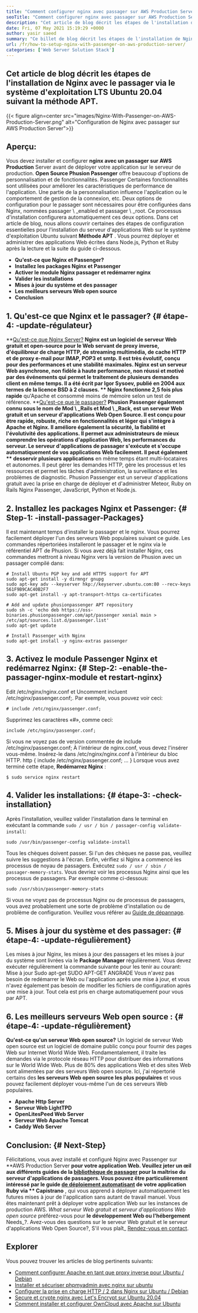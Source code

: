 ```yaml
---
title: "Comment configurer nginx avec passager sur AWS Production Server" 
seoTitle: "Comment configurer nginx avec passager sur AWS Production Server" 
description: "Cet article de blog décrit les étapes de l'installation de Nginx avec le passager via le système d'exploitation LTS Ubuntu 20.04 suivant la méthode APT." 
date: Fri, 07 May 2021 15:19:29 +0000
author: yasir saeed
summary: "Ce billet de blog décrit les étapes de l'installation de Nginx avec Passenger via le système d'exploitation LTS Ubuntu 20.04 suivant la méthode APT." 
url: /fr/how-to-setup-nginx-with-passenger-on-aws-production-server/
categories: ['Web Server Solution Stack']
---
```


## Cet article de blog décrit les étapes de l'installation de Nginx avec le passager via le système d'exploitation LTS Ubuntu 20.04 suivant la méthode APT.

{{< figure align=center src="images/Nginx-With-Passenger-on-AWS-Production-Server.png" alt="Configuration de Nginx avec passager sur AWS Production Server">}}


## **Aperçu**:
Vous devez installer et configurer **nginx avec un passager sur AWS Production**  Server avant de déployer votre application sur le serveur de production.
**Open Source Phusion Passenger**  offre beaucoup d'options de personnalisation et de fonctionnalités. Passenger Certaines fonctionnalités sont utilisées pour améliorer les caractéristiques de performance de l'application. Une partie de la personnalisation influence l'application ou le comportement de gestion de la connexion, etc. Deux options de configuration pour le passager sont nécessaires pour être configurées dans Nginx, nommées passager \ _enabled et passager \ _root. Ce processus d'installation configurera automatiquement ces deux options.
Dans cet article de blog, nous allons couvrir certaines des étapes de configuration essentielles pour l'installation du serveur d'applications Web sur le système d'exploitation Ubuntu suivant **Méthode APT** . Vous pourrez déployer et administrer des applications Web écrites dans Node.js, Python et Ruby après la lecture et la suite du guide ci-dessous.
  * **Qu'est-ce que Nginx et Passenger?** 
  * **Installez les packages Nginx et Passenger** 
  * **Activer le module Nginx passager et redémarrer nginx** 
  * **Valider les installations** 
  * **Mises à jour du système et des passager** 
  * **Les meilleurs serveurs Web open source** 
  * **Conclusion**

## 1. Qu'est-ce que Nginx et le passager?   {# étape-4: -update-régulateur}
**[Qu'est-ce que Nginx Server?][1]  **Nginx est un logiciel de serveur Web gratuit et open-source pour le Web servant de proxy inverse, d'équilibreur de charge HTTP, de streaming multimédia, de cache HTTP et de proxy e-mail pour IMAP, POP3 et smtp. Il est très évolutif, conçu pour des performances et une stabilité maximales. Nginx est un serveur Web asynchrone, non fidèle à haute performance, non réussi et motivé par des événements qui permet le traitement de plusieurs demandes client en même temps. Il a été écrit par Igor Sysoev, publié en 2004 aux termes de la licence BSD à 2 clauses. **  Nginx fonctionne 2,5 fois plus rapide**  qu'Apache et consommé moins de mémoire selon un test de référence.
**[Qu'est-ce que le passager?][2]  **Phusion Passenger également connu sous le nom de Mod \ _Rails et Mod \ _Rack, est un serveur Web gratuit et un serveur d'applications Web Open Source. Il est conçu pour être rapide, robuste, riche en fonctionnalités et léger qui s'intègre à Apache et Nginx. Il améliore également la sécurité, la fiabilité et l'évolutivité des applications. Il permet aux administrateurs de mieux comprendre les opérations d'application Web, les performances du serveur. Le serveur d'applications de passager s'exécute et s'occupe automatiquement de vos applications Web facilement. Il peut également **  desservir plusieurs applications**  en même temps étant multi-locataires et autonomes. Il peut gérer les demandes HTTP, gère les processus et les ressources et permet les tâches d'administration, la surveillance et les problèmes de diagnostic. Phusion Passenger est un serveur d'applications gratuit avec la prise en charge de déployer et d'administrer Meteor, Ruby on Rails Nginx Passenger, JavaScript, Python et Node.js.

## 2. Installez les packages Nginx et Passenger:   {# Step-1: -install-passager-Packages}
Il est maintenant temps d'installer le passager et le nginx. Vous pourrez facilement déployer l'un des serveurs Web populaires suivant ce guide. Les commandes répertoriées installeront le passager et le nginx via le référentiel APT de Phusion. Si vous avez déjà fait installer Nginx, ces commandes mettront à niveau Nginx vers la version de Phusion avec un passager compilé dans:
```
# Install Ubuntu PGP key and add HTTPS support for APT
sudo apt-get install -y dirmngr gnupg
sudo apt-key adv --keyserver hkp://keyserver.ubuntu.com:80 --recv-keys 561F9B9CAC40B2F7
sudo apt-get install -y apt-transport-https ca-certificates

# Add and update phusionpassenger APT repository
sudo sh -c 'echo deb https://oss-binaries.phusionpassenger.com/apt/passenger xenial main > /etc/apt/sources.list.d/passenger.list'
sudo apt-get update

# Install Passenger with Nginx
sudo apt-get install -y nginx-extras passenger
```

## 3. Activez le module Passenger Nginx et redémarrez Nginx:   {# Step-2: -enable-the-passager-nginx-module et restart-nginx}
Edit /etc/nginx/nginx.conf et Uncomment incluent /etc/nginx/passenger.conf;. Par exemple, vous pouvez voir ceci:
```
# include /etc/nginx/passenger.conf;
```
Supprimez les caractères «#», comme ceci:
```
include /etc/nginx/passenger.conf;
```
Si vous ne voyez pas de version commentée de include /etc/nginx/passenger.conf; À l'intérieur de nginx.conf, vous devez l'insérer vous-même. Insérez-le dans /etc/nginx/nginx.conf à l'intérieur du bloc HTTP.
http {
    include /etc/nginx/passenger.conf;
    ...
}
Lorsque vous avez terminé cette étape, **Redémarrez Nginx** :
```
$ sudo service nginx restart
```

## 4. Valider les installations:   {# étape-3: -check-installation}
Après l'installation, veuillez valider l'installation dans le terminal en exécutant la commande `sudo / usr / bin / passager-config validate-install`:
```
sudo /usr/bin/passenger-config validate-install
```
Tous les chèques doivent passer. Si l'un des chèques ne passe pas, veuillez suivre les suggestions à l'écran.
Enfin, vérifiez si Nginx a commencé les processus de noyau de passagers. Exécutez `sudo / usr / sbin / passager-memory-stats`. Vous devriez voir les processus Nginx ainsi que les processus de passagers. Par exemple comme ci-dessous:
```
sudo /usr/sbin/passenger-memory-stats
```
Si vous ne voyez pas de processus Nginx ou de processus de passagers, vous avez probablement une sorte de problème d'installation ou de problème de configuration. Veuillez vous référer au [Guide de dépannage][3].

## 5. Mises à jour du système et des passager:   {# étape-4: -update-régulièrement}
Les mises à jour Nginx, les mises à jour des passagers et les mises à jour du système sont livrées via le **Package Manager**  régulièrement. Vous devez exécuter régulièrement la commande suivante pour les tenir au courant:
Mise à jour Sudo apt-get
SUDO APT-GET ANGRADE
Vous n'avez pas besoin de redémarrer le Web ou l'application après une mise à jour, et vous n'avez également pas besoin de modifier les fichiers de configuration après une mise à jour. Tout cela est pris en charge automatiquement pour vous par APT.

## 6. **Les meilleurs serveurs Web open source** :   {# étape-4: -update-régulièrement}
**Qu'est-ce qu'un serveur Web open source?**  Un logiciel de serveur Web open source est un logiciel de domaine public conçu pour fournir des pages Web sur Internet World Wide Web. Fondamentalement, il traite les demandes via le protocole réseau HTTP pour distribuer des informations sur le World Wide Web.
Plus de 80% des applications Web et des sites Web sont alimentées par des serveurs Web open source. Ici, j'ai répertorié certains des **les serveurs Web open source les plus populaires**  et vous pouvez facilement déployer vous-même l'un de ces serveurs Web populaires.
  * **Apache Http Server** 
  * **Serveur Web LightTPD** 
  * **OpenLitesPeed Web Server** 
  * **Serveur Web Apache Tomcat** 
  * **Caddy Web Server** 

## [][4] Conclusion:   {# Next-Step}
Félicitations, vous avez installé et configuré Nginx avec Passenger sur **AWS Production Server  **pour votre application Web. Veuillez jeter un œil aux différents guides de la [bibliothèque de passager][5] pour la maîtrise du serveur d'applications de passagers. Vous pouvez être particulièrement intéressé par le guide [de déploiement automatisant][6] de votre application Ruby via **  Capistrano** , qui vous apprend à déployer automatiquement les futures mises à jour de l'application sans autant de travail manuel. Vous êtes maintenant prêt à déployer votre application Web sur les instances de production AWS.
_What serveur Web gratuit et serveur d'applications Web open source_ préférez-vous pour **le développement Web ou l'hébergement**  Needs_?. Avez-vous des questions sur le serveur Web gratuit et le serveur d'applications Web Open Source?, S'il vous plaît_ [Rendez-vous en contact][7].

## Explorer
Vous pouvez trouver les articles de blog pertinents suivants:
  * [Comment configurer Apache en tant que proxy inverse pour Ubuntu / Debian][8]
  * [Installer et sécuriser phpmyadmin avec nginx sur ubuntu][9]
  * [Configurer la prise en charge HTTP / 2 dans Nginx sur Ubuntu / Debian][10]
  * [Secure et crypte nginx avec Let's Encrypt sur Ubuntu 20.04][11]
  * [Comment installer et configurer OwnCloud avec Apache sur Ubuntu][12]

  
[1]: http://nginx.com/
[2]: https://www.phusionpassenger.com/
[3]: https://www.phusionpassenger.com/library/admin/nginx/troubleshooting/
[4]: https://www.phusionpassenger.com/library/walkthroughs/deploy/ruby/aws/nginx/oss/xenial/install_passenger.html#next-step
[5]: https://www.phusionpassenger.com/library/#guides
[6]: https://www.phusionpassenger.com/library/deploy/nginx/automating_app_updates/ruby/
[7]: mailto:yasir.saeed@aspose.com
[8]: https://blog.containerize.com/web-server-solution-stack/how-to-configure-apache-as-a-reverse-proxy-for-ubuntudebian/
[9]: https://blog.containerize.com/web-server-solution-stack/how-to-install-and-secure-phpmyadmin-with-nginx-on-ubuntu/
[10]: https://blog.containerize.com/web-server-solution-stack/how-to-configure-http2-support-in-nginx-on-ubuntudebian/
[11]: https://blog.containerize.com/web-server-solution-stack/how-to-secure-nginx-with-letsencrypt-on-ubuntu-20-04/
[12]: https://blog.containerize.com/backup-and-sync-software/how-to-install-and-configure-owncloud-with-apache-on-ubuntu/
